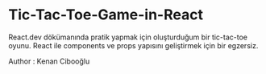 # Tic-Tac-Toe-Game-in-React

React.dev dökümanında pratik yapmak için oluşturduğum bir tic-tac-toe oyunu. 
React ile components ve props yapısını geliştirmek için bir egzersiz.

Author : Kenan Cibooğlu
